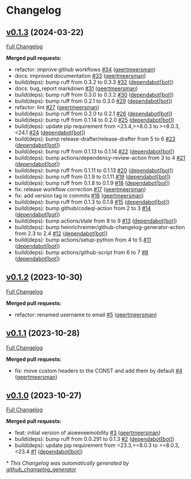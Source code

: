 # Changelog

## [v0.1.3](https://github.com/geertmeersman/aioeeveemobility/tree/v0.1.3) (2024-03-22)

[Full Changelog](https://github.com/geertmeersman/aioeeveemobility/compare/v0.1.2...v0.1.3)

**Merged pull requests:**

- refactor: improve github workflows [\#34](https://github.com/geertmeersman/aioeeveemobility/pull/34) ([geertmeersman](https://github.com/geertmeersman))
- docs: improved documentation [\#33](https://github.com/geertmeersman/aioeeveemobility/pull/33) ([geertmeersman](https://github.com/geertmeersman))
- build\(deps\): bump ruff from 0.3.2 to 0.3.3 [\#32](https://github.com/geertmeersman/aioeeveemobility/pull/32) ([dependabot[bot]](https://github.com/apps/dependabot))
- docs: bug\_report markdown [\#31](https://github.com/geertmeersman/aioeeveemobility/pull/31) ([geertmeersman](https://github.com/geertmeersman))
- build\(deps\): bump ruff from 0.3.0 to 0.3.2 [\#30](https://github.com/geertmeersman/aioeeveemobility/pull/30) ([dependabot[bot]](https://github.com/apps/dependabot))
- build\(deps\): bump ruff from 0.2.1 to 0.3.0 [\#29](https://github.com/geertmeersman/aioeeveemobility/pull/29) ([dependabot[bot]](https://github.com/apps/dependabot))
- refactor: lint [\#27](https://github.com/geertmeersman/aioeeveemobility/pull/27) ([geertmeersman](https://github.com/geertmeersman))
- build\(deps\): bump ruff from 0.2.0 to 0.2.1 [\#26](https://github.com/geertmeersman/aioeeveemobility/pull/26) ([dependabot[bot]](https://github.com/apps/dependabot))
- build\(deps\): bump ruff from 0.1.14 to 0.2.0 [\#25](https://github.com/geertmeersman/aioeeveemobility/pull/25) ([dependabot[bot]](https://github.com/apps/dependabot))
- build\(deps\): update pip requirement from \<23.4,\>=8.0.3 to \>=8.0.3,\<24.1 [\#24](https://github.com/geertmeersman/aioeeveemobility/pull/24) ([dependabot[bot]](https://github.com/apps/dependabot))
- build\(deps\): bump release-drafter/release-drafter from 5 to 6 [\#23](https://github.com/geertmeersman/aioeeveemobility/pull/23) ([dependabot[bot]](https://github.com/apps/dependabot))
- build\(deps\): bump ruff from 0.1.13 to 0.1.14 [\#22](https://github.com/geertmeersman/aioeeveemobility/pull/22) ([dependabot[bot]](https://github.com/apps/dependabot))
- build\(deps\): bump actions/dependency-review-action from 3 to 4 [\#21](https://github.com/geertmeersman/aioeeveemobility/pull/21) ([dependabot[bot]](https://github.com/apps/dependabot))
- build\(deps\): bump ruff from 0.1.11 to 0.1.13 [\#20](https://github.com/geertmeersman/aioeeveemobility/pull/20) ([dependabot[bot]](https://github.com/apps/dependabot))
- build\(deps\): bump ruff from 0.1.9 to 0.1.11 [\#19](https://github.com/geertmeersman/aioeeveemobility/pull/19) ([dependabot[bot]](https://github.com/apps/dependabot))
- build\(deps\): bump ruff from 0.1.8 to 0.1.9 [\#18](https://github.com/geertmeersman/aioeeveemobility/pull/18) ([dependabot[bot]](https://github.com/apps/dependabot))
- fix: release workflow correction [\#17](https://github.com/geertmeersman/aioeeveemobility/pull/17) ([geertmeersman](https://github.com/geertmeersman))
- fix: add version tag in commits [\#16](https://github.com/geertmeersman/aioeeveemobility/pull/16) ([geertmeersman](https://github.com/geertmeersman))
- build\(deps\): bump ruff from 0.1.3 to 0.1.8 [\#15](https://github.com/geertmeersman/aioeeveemobility/pull/15) ([dependabot[bot]](https://github.com/apps/dependabot))
- build\(deps\): bump github/codeql-action from 2 to 3 [\#14](https://github.com/geertmeersman/aioeeveemobility/pull/14) ([dependabot[bot]](https://github.com/apps/dependabot))
- build\(deps\): bump actions/stale from 8 to 9 [\#13](https://github.com/geertmeersman/aioeeveemobility/pull/13) ([dependabot[bot]](https://github.com/apps/dependabot))
- build\(deps\): bump heinrichreimer/github-changelog-generator-action from 2.3 to 2.4 [\#12](https://github.com/geertmeersman/aioeeveemobility/pull/12) ([dependabot[bot]](https://github.com/apps/dependabot))
- build\(deps\): bump actions/setup-python from 4 to 5 [\#11](https://github.com/geertmeersman/aioeeveemobility/pull/11) ([dependabot[bot]](https://github.com/apps/dependabot))
- build\(deps\): bump actions/github-script from 6 to 7 [\#8](https://github.com/geertmeersman/aioeeveemobility/pull/8) ([dependabot[bot]](https://github.com/apps/dependabot))

## [v0.1.2](https://github.com/geertmeersman/aioeeveemobility/tree/v0.1.2) (2023-10-30)

[Full Changelog](https://github.com/geertmeersman/aioeeveemobility/compare/v0.1.1...v0.1.2)

**Merged pull requests:**

- refactor: renamed username to email [\#5](https://github.com/geertmeersman/aioeeveemobility/pull/5) ([geertmeersman](https://github.com/geertmeersman))

## [v0.1.1](https://github.com/geertmeersman/aioeeveemobility/tree/v0.1.1) (2023-10-28)

[Full Changelog](https://github.com/geertmeersman/aioeeveemobility/compare/v0.1.0...v0.1.1)

**Merged pull requests:**

- fix: move custom headers to the CONST and add them by default [\#4](https://github.com/geertmeersman/aioeeveemobility/pull/4) ([geertmeersman](https://github.com/geertmeersman))

## [v0.1.0](https://github.com/geertmeersman/aioeeveemobility/tree/v0.1.0) (2023-10-27)

[Full Changelog](https://github.com/geertmeersman/aioeeveemobility/compare/def0451cad87f5a0829627f24dba8f470965c279...v0.1.0)

**Merged pull requests:**

- feat: initial version of aioeeveemobility [\#3](https://github.com/geertmeersman/aioeeveemobility/pull/3) ([geertmeersman](https://github.com/geertmeersman))
- build\(deps\): bump ruff from 0.0.291 to 0.1.3 [\#2](https://github.com/geertmeersman/aioeeveemobility/pull/2) ([dependabot[bot]](https://github.com/apps/dependabot))
- build\(deps\): update pip requirement from \<23.3,\>=8.0.3 to \>=8.0.3,\<23.4 [\#1](https://github.com/geertmeersman/aioeeveemobility/pull/1) ([dependabot[bot]](https://github.com/apps/dependabot))



\* *This Changelog was automatically generated by [github_changelog_generator](https://github.com/github-changelog-generator/github-changelog-generator)*
